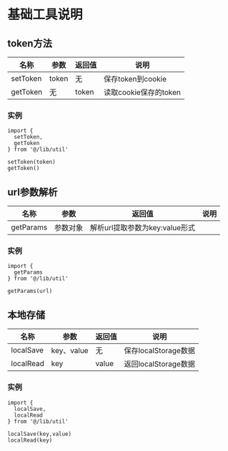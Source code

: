 # 基础工具说明

## token方法
名称|参数|返回值|说明
---|---|---|---
setToken|token|无|保存token到cookie
getToken|无|token|读取cookie保存的token

### 实例
```
import {
  setToken,
  getToken
} from '@/lib/util'

setToken(token)
getToken()
```

## url参数解析
名称|参数|返回值|说明
---|---|---|---
getParams|参数对象|解析url提取参数为key:value形式

### 实例
```
import {
  getParams
} from '@/lib/util'

getParams(url)
```

## 本地存储
名称|参数|返回值|说明
---|---|---|---
localSave|key、value|无|保存localStorage数据
localRead|key|value|返回localStorage数据

### 实例
```
import {
  localSave,
  localRead
} from '@/lib/util'

localSave(key,value)
localRead(key)
```